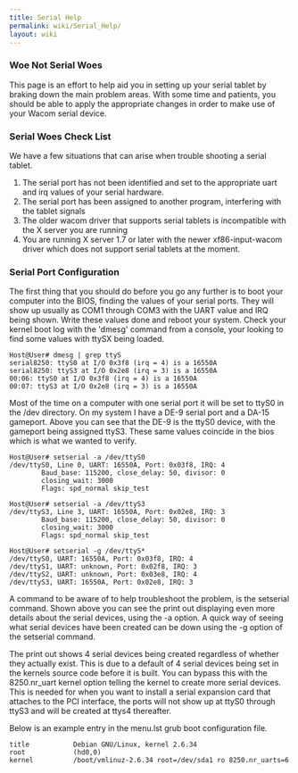```yaml
---
title: Serial Help
permalink: wiki/Serial_Help/
layout: wiki
---
```


### Woe Not Serial Woes

This page is an effort to help aid you in setting up your serial tablet
by braking down the main problem areas. With some time and patients, you
should be able to apply the appropriate changes in order to make use of
your Wacom serial device.

### Serial Woes Check List

We have a few situations that can arise when trouble shooting a serial
tablet.

1.  The serial port has not been identified and set to the appropriate
    uart and irq values of your serial hardware.
2.  The serial port has been assigned to another program, interfering
    with the tablet signals
3.  The older wacom driver that supports serial tablets is incompatible
    with the X server you are running
4.  You are running X server 1.7 or later with the newer
    xf86-input-wacom driver which does not support serial tablets at the
    moment.

### Serial Port Configuration

The first thing that you should do before you go any further is to boot
your computer into the BIOS, finding the values of your serial ports.
They will show up usually as COM1 through COM3 with the UART value and
IRQ being shown. Write these values done and reboot your system. Check
your kernel boot log with the 'dmesg' command from a console, your
looking to find some values with ttySX being loaded.

    Host@User# dmesg | grep ttyS
    serial8250: ttyS0 at I/O 0x3f8 (irq = 4) is a 16550A
    serial8250: ttyS3 at I/O 0x2e8 (irq = 3) is a 16550A
    00:06: ttyS0 at I/O 0x3f8 (irq = 4) is a 16550A
    00:07: ttyS3 at I/O 0x2e8 (irq = 3) is a 16550A

Most of the time on a computer with one serial port it will be set to
ttyS0 in the /dev directory. On my system I have a DE-9 serial port and
a DA-15 gameport. Above you can see that the DE-9 is the ttyS0 device,
with the gameport being assigned ttyS3. These same values coincide in
the bios which is what we wanted to verify.

    Host@User# setserial -a /dev/ttyS0
    /dev/ttyS0, Line 0, UART: 16550A, Port: 0x03f8, IRQ: 4
            Baud_base: 115200, close_delay: 50, divisor: 0
            closing_wait: 3000
            Flags: spd_normal skip_test

    Host@User# setserial -a /dev/ttyS3
    /dev/ttyS3, Line 3, UART: 16550A, Port: 0x02e8, IRQ: 3
            Baud_base: 115200, close_delay: 50, divisor: 0
            closing_wait: 3000
            Flags: spd_normal skip_test

    Host@User# setserial -g /dev/ttyS*
    /dev/ttyS0, UART: 16550A, Port: 0x03f8, IRQ: 4
    /dev/ttyS1, UART: unknown, Port: 0x02f8, IRQ: 3
    /dev/ttyS2, UART: unknown, Port: 0x03e8, IRQ: 4
    /dev/ttyS3, UART: 16550A, Port: 0x02e8, IRQ: 3

A command to be aware of to help troubleshoot the problem, is the
setserial command. Shown above you can see the print out displaying even
more details about the serial devices, using the -a option. A quick way
of seeing what serial devices have been created can be down using the -g
option of the setserial command.

The print out shows 4 serial devices being created regardless of whether
they actually exist. This is due to a default of 4 serial devices being
set in the kernels source code before it is built. You can bypass this
with the 8250.nr\_uart kernel option telling the kernel to create more
serial devices. This is needed for when you want to install a serial
expansion card that attaches to the PCI interface, the ports will not
show up at ttyS0 through ttyS3 and will be created at ttys4 thereafter.

Below is an example entry in the menu.lst grub boot configuration file.

    title           Debian GNU/Linux, kernel 2.6.34
    root            (hd0,0)
    kernel          /boot/vmlinuz-2.6.34 root=/dev/sda1 ro 8250.nr_uarts=6
